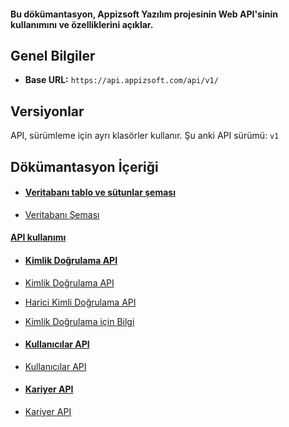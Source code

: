 #### Bu dökümantasyon, Appizsoft Yazılım projesinin Web API'sinin kullanımını ve özelliklerini açıklar.

## Genel Bilgiler

- **Base URL:** `https://api.appizsoft.com/api/v1/`

## Versiyonlar

API, sürümleme için ayrı klasörler kullanır. Şu anki API sürümü: `v1`

## Dökümantasyon İçeriği


- ####  <span style="text-decoration: underline;">Veritabanı tablo ve sütunlar şeması</span>

- [Veritabanı Şeması](database.md)


 ####  <span style="text-decoration: underline;">API kullanımı</span>


- ####  <span style="text-decoration: underline;">Kimlik Doğrulama API</span>


- [Kimlik Doğrulama API](authentication/authentication.md)
- [Harici Kimli Doğrulama API](authentication/OAuth.md)
- [Kimlik Doğrulama için Bilgi](authentication/README.md)
- #### <span style="text-decoration: underline;">Kullanıcılar API</span>
- [Kullanıcılar API ](user.md)
- #### <span style="text-decoration: underline;">Kariyer API</span>

- [Kariyer API](careers.md)


